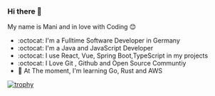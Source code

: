 ### Hi there 👋
My name is Mani and in love with Coding 😊
- :octocat: I'm a Fulltime Software Developer in Germany
- :octocat: I'm a Java and JavaScript Developer
- :octocat: I use React, Vue, Spring Boot,TypeScript in my projects
- :octocat: I Love Git , Github and Open Source Communtiy
- :hammer:  At The moment, I'm learning Go, Rust and AWS

[![trophy](https://github-profile-trophy.vercel.app/?username=manimovassagh)](https://github.com/ryo-ma/github-profile-trophy)
